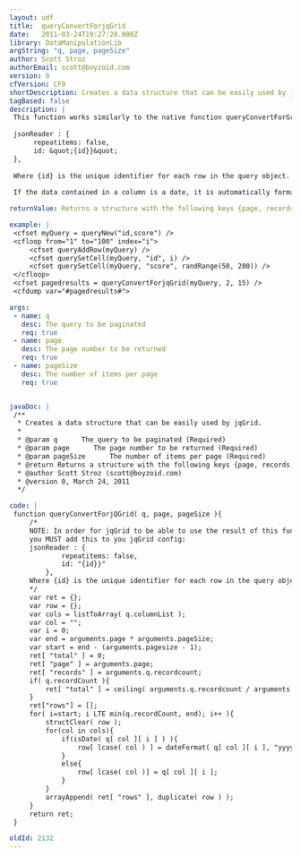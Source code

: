 ```yaml
---
layout: udf
title:  queryConvertForjqGrid
date:   2011-03-24T19:27:28.000Z
library: DataManipulationLib
argString: "q, page, pageSize"
author: Scott Stroz
authorEmail: scott@boyzoid.com
version: 0
cfVersion: CF9
shortDescription: Creates a data structure that can be easily used by jqGrid.
tagBased: false
description: |
 This function works similarly to the native function queryConvertForGrid(). It is used to format query data in a format that is easily used by jqGrid. In order for jqGrid to be able to read/use the data structure, you must specify the following in your jqGrid configuration:
 
 jsonReader : {
      repeatitems: false, 
      id: &quot;{id}}&quot;
 },
 
 Where {id} is the unique identifier for each row in the query object.
 
 If the data contained in a column is a date, it is automatically formatted into yyyy-dd-mm HH:mm:ss format.

returnValue: Returns a structure with the following keys {page, records, rows[], total}

example: |
 <cfset myQuery = queryNew("id,score") />
 <cfloop from="1" to="100" index="i">
     <cfset queryAddRow(myQuery) />
     <cfset querySetCell(myQuery, "id", i) />
     <cfset querySetCell(myQuery, "score", randRange(50, 200)) />
 </cfloop>
 <cfset pagedresults = queryConvertForjqGrid(myQuery, 2, 15) />
 <cfdump var="#pagedresults#">

args:
 - name: q
   desc: The query to be paginated
   req: true
 - name: page
   desc: The page number to be returned
   req: true
 - name: pageSize
   desc: The number of items per page
   req: true


javaDoc: |
 /**
  * Creates a data structure that can be easily used by jqGrid.
  * 
  * @param q      The query to be paginated (Required)
  * @param page      The page number to be returned (Required)
  * @param pageSize      The number of items per page (Required)
  * @return Returns a structure with the following keys {page, records, rows[], total} 
  * @author Scott Stroz (scott@boyzoid.com) 
  * @version 0, March 24, 2011 
  */

code: |
 function queryConvertForjQGrid( q, page, pageSize ){
     /*
     NOTE: In order for jqGrid to be able to use the result of this function
     you MUST add this to you jqGrid config:
     jsonReader : {
             repeatitems: false, 
             id: "{id}}"
         },
     Where {id} is the unique identifier for each row in the query object.
     */
     var ret = {};
     var row = {};
     var cols = listToArray( q.columnList );
     var col = "";
     var i = 0;
     var end = arguments.page * arguments.pageSize;
     var start = end - (arguments.pagesize - 1);
     ret[ "total" ] = 0;
     ret[ "page" ] = arguments.page;
     ret[ "records" ] = arguments.q.recordcount;
     if( q.recordCount ){
         ret[ "total" ] = ceiling( arguments.q.recordcount / arguments.pageSize );
     }
     ret["rows"] = [];
     for( i=start; i LTE min(q.recordCount, end); i++ ){
         structClear( row );
         for(col in cols){
             if(isDate( q[ col ][ i ] ) ){
                 row[ lcase( col ) ] = dateFormat( q[ col ][ i ], "yyyy-dd-mm" ) & " " & timeFormat( q[ col ][ i ], "HH:mm:ss" );
             }
             else{
                 row[ lcase( col )] = q[ col ][ i ];
             }
         }
         arrayAppend( ret[ "rows" ], duplicate( row ) );
     }
     return ret;
 }

oldId: 2132
---
```


